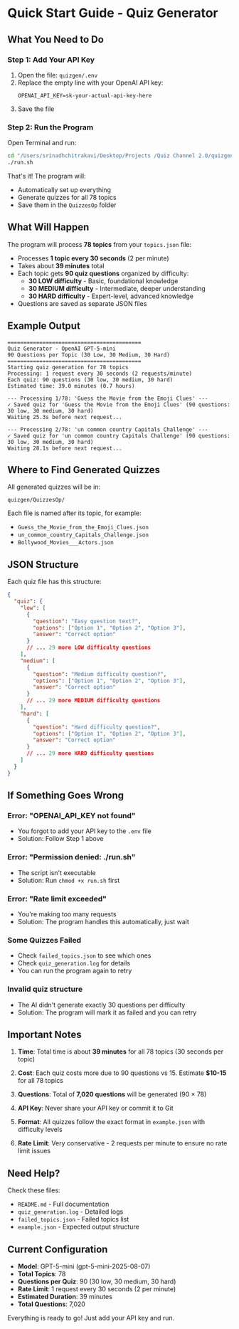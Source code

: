 # Quick Start Guide - Quiz Generator

## What You Need to Do

### Step 1: Add Your API Key
1. Open the file: `quizgen/.env`
2. Replace the empty line with your OpenAI API key:
   ```
   OPENAI_API_KEY=sk-your-actual-api-key-here
   ```
3. Save the file

### Step 2: Run the Program
Open Terminal and run:
```bash
cd "/Users/srinadhchitrakavi/Desktop/Projects /Quiz Channel 2.0/quizgen"
./run.sh
```

That's it! The program will:
- Automatically set up everything
- Generate quizzes for all 78 topics
- Save them in the `QuizzesOp` folder

## What Will Happen

The program will process **78 topics** from your `topics.json` file:
- Processes **1 topic every 30 seconds** (2 per minute)
- Takes about **39 minutes** total
- Each topic gets **90 quiz questions** organized by difficulty:
  - **30 LOW difficulty** - Basic, foundational knowledge
  - **30 MEDIUM difficulty** - Intermediate, deeper understanding
  - **30 HARD difficulty** - Expert-level, advanced knowledge
- Questions are saved as separate JSON files

## Example Output

```
==========================================
Quiz Generator - OpenAI GPT-5-mini
90 Questions per Topic (30 Low, 30 Medium, 30 Hard)
==========================================
Starting quiz generation for 78 topics
Processing: 1 request every 30 seconds (2 requests/minute)
Each quiz: 90 questions (30 low, 30 medium, 30 hard)
Estimated time: 39.0 minutes (0.7 hours)

--- Processing 1/78: 'Guess the Movie from the Emoji Clues' ---
✓ Saved quiz for 'Guess the Movie from the Emoji Clues' (90 questions: 30 low, 30 medium, 30 hard)
Waiting 25.3s before next request...

--- Processing 2/78: 'un common country Capitals Challenge' ---
✓ Saved quiz for 'un common country Capitals Challenge' (90 questions: 30 low, 30 medium, 30 hard)
Waiting 28.1s before next request...
```

## Where to Find Generated Quizzes

All generated quizzes will be in:
```
quizgen/QuizzesOp/
```

Each file is named after its topic, for example:
- `Guess_the_Movie_from_the_Emoji_Clues.json`
- `un_common_country_Capitals_Challenge.json`
- `Bollywood_Movies___Actors.json`

## JSON Structure

Each quiz file has this structure:
```json
{
  "quiz": {
    "low": [
      {
        "question": "Easy question text?",
        "options": ["Option 1", "Option 2", "Option 3"],
        "answer": "Correct option"
      }
      // ... 29 more LOW difficulty questions
    ],
    "medium": [
      {
        "question": "Medium difficulty question?",
        "options": ["Option 1", "Option 2", "Option 3"],
        "answer": "Correct option"
      }
      // ... 29 more MEDIUM difficulty questions
    ],
    "hard": [
      {
        "question": "Hard difficulty question?",
        "options": ["Option 1", "Option 2", "Option 3"],
        "answer": "Correct option"
      }
      // ... 29 more HARD difficulty questions
    ]
  }
}
```

## If Something Goes Wrong

### Error: "OPENAI_API_KEY not found"
- You forgot to add your API key to the `.env` file
- Solution: Follow Step 1 above

### Error: "Permission denied: ./run.sh"
- The script isn't executable
- Solution: Run `chmod +x run.sh` first

### Error: "Rate limit exceeded"
- You're making too many requests
- Solution: The program handles this automatically, just wait

### Some Quizzes Failed
- Check `failed_topics.json` to see which ones
- Check `quiz_generation.log` for details
- You can run the program again to retry

### Invalid quiz structure
- The AI didn't generate exactly 30 questions per difficulty
- Solution: The program will mark it as failed and you can retry

## Important Notes

1. **Time**: Total time is about **39 minutes** for all 78 topics (30 seconds per topic)

2. **Cost**: Each quiz costs more due to 90 questions vs 15. Estimate **$10-15** for all 78 topics

3. **Questions**: Total of **7,020 questions** will be generated (90 × 78)

4. **API Key**: Never share your API key or commit it to Git

5. **Format**: All quizzes follow the exact format in `example.json` with difficulty levels

6. **Rate Limit**: Very conservative - 2 requests per minute to ensure no rate limit issues

## Need Help?

Check these files:
- `README.md` - Full documentation
- `quiz_generation.log` - Detailed logs
- `failed_topics.json` - Failed topics list
- `example.json` - Expected output structure

## Current Configuration

- **Model**: GPT-5-mini (gpt-5-mini-2025-08-07)
- **Total Topics**: 78
- **Questions per Quiz**: 90 (30 low, 30 medium, 30 hard)
- **Rate Limit**: 1 request every 30 seconds (2 per minute)
- **Estimated Duration**: 39 minutes
- **Total Questions**: 7,020

Everything is ready to go! Just add your API key and run.
